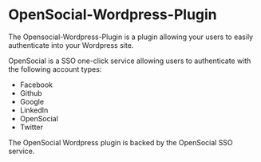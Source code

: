# OpenSocial-Wordpress-Plugin

The Opensocial-Wordpress-Plugin is a plugin allowing your users to easily authenticate into your Wordpress site.

OpenSocial is a SSO one-click service allowing users to authenticate with the following account types:

* Facebook
* Github
* Google
* LinkedIn
* OpenSocial
* Twitter

The OpenSocial Wordpress plugin is backed by the OpenSocial SSO service.